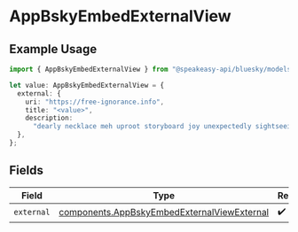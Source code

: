 # AppBskyEmbedExternalView

## Example Usage

```typescript
import { AppBskyEmbedExternalView } from "@speakeasy-api/bluesky/models/components";

let value: AppBskyEmbedExternalView = {
  external: {
    uri: "https://free-ignorance.info",
    title: "<value>",
    description:
      "dearly necklace meh uproot storyboard joy unexpectedly sightseeing contravene",
  },
};
```

## Fields

| Field                                                                                                      | Type                                                                                                       | Required                                                                                                   | Description                                                                                                |
| ---------------------------------------------------------------------------------------------------------- | ---------------------------------------------------------------------------------------------------------- | ---------------------------------------------------------------------------------------------------------- | ---------------------------------------------------------------------------------------------------------- |
| `external`                                                                                                 | [components.AppBskyEmbedExternalViewExternal](../../models/components/appbskyembedexternalviewexternal.md) | :heavy_check_mark:                                                                                         | N/A                                                                                                        |
